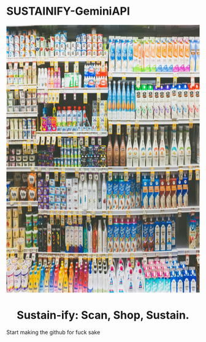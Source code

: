 # SUSTAINIFY-GeminiAPI
<div align="center">
  <img src="images/kenny-eliason-SvhXD3kPSTY-unsplash.jpg" alt="Logo" width="1500" height="700">
  <h1 align="center">Sustain-ify: Scan, Shop, Sustain.</h1>
</div>

Start making the github for fuck sake
